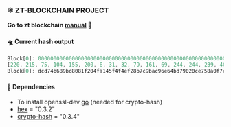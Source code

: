 ### ⚛ ZT-BLOCKCHAIN PROJECT
**Go to zt blockchain [manual](https://github.com/zabbix-byte/zt-blockchain/blob/master/blockchain_zt_manual.md) 📔**
#### 🛸 Current hash output
```rs
Block[0]: 0000000000000000000000000000000000000000000000000000000000000000 at: 0 whith: Test block
[220, 215, 75, 104, 155, 200, 8, 31, 32, 79, 161, 69, 244, 244, 239, 40, 183, 201, 186, 201, 110, 100, 189, 121, 2, 12, 231, 88, 160, 247, 194, 121]
Block[0]: dcd74b689bc8081f204fa145f4f4ef28b7c9bac96e64bd79020ce758a0f7c279 at: 0 whith: Test block
```

####  🔩 Dependencies
- To install openssl-dev [go](https://docs.rs/crate/openssl/0.9.24) (needed for crypto-hash)
- [hex](https://github.com/sitkevij/hex) = "0.3.2"
- [crypto-hash](https://github.com/RustCrypto/hashes) = "0.3.4"

